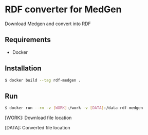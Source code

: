 # RDF converter for MedGen

Download Medgen and convert into RDF 

## Requirements

- Docker

## Installation

```bash
$ docker build --tag rdf-medgen .
```

## Run

```bash
$ docker run --rm -v [WORK]:/work -v [DATA]:/data rdf-medgen
```

[WORK]: Download file location

[DATA]: Converted file location
